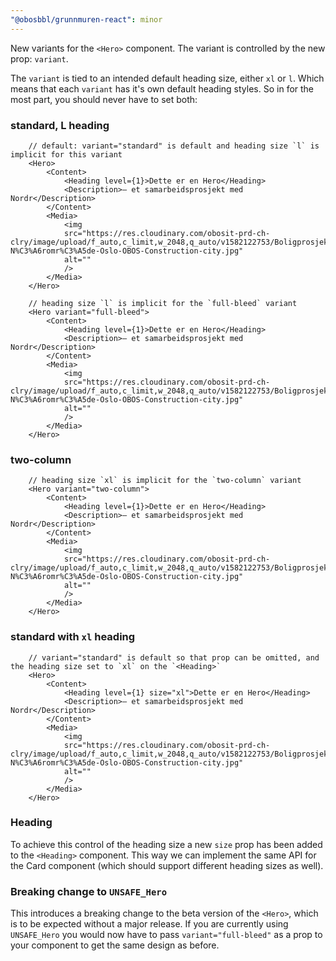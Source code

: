 ```yaml
---
"@obosbbl/grunnmuren-react": minor
---
```


New variants for the `<Hero>` component. The variant is controlled by the new prop: `variant`.

The `variant` is tied to an intended default heading size, either `xl` or `l`. Which means that each `variant` has it's own default heading styles. So in for the most part, you should never have to set both:

### standard, L heading
``` tsx
    // default: variant="standard" is default and heading size `l` is implicit for this variant
    <Hero>
        <Content>
            <Heading level={1}>Dette er en Hero</Heading>
            <Description>– et samarbeidsprosjekt med Nordr</Description>
        </Content>
        <Media>
            <img
            src="https://res.cloudinary.com/obosit-prd-ch-clry/image/upload/f_auto,c_limit,w_2048,q_auto/v1582122753/Boligprosjekter/Oslo/Ulven/Ulven-N%C3%A6romr%C3%A5de-Oslo-OBOS-Construction-city.jpg"
            alt=""
            />
        </Media>
    </Hero>
```

``` tsx
    // heading size `l` is implicit for the `full-bleed` variant
    <Hero variant="full-bleed">
        <Content>
            <Heading level={1}>Dette er en Hero</Heading>
            <Description>– et samarbeidsprosjekt med Nordr</Description>
        </Content>
        <Media>
            <img
            src="https://res.cloudinary.com/obosit-prd-ch-clry/image/upload/f_auto,c_limit,w_2048,q_auto/v1582122753/Boligprosjekter/Oslo/Ulven/Ulven-N%C3%A6romr%C3%A5de-Oslo-OBOS-Construction-city.jpg"
            alt=""
            />
        </Media>
    </Hero>
```
### two-column
``` tsx
    // heading size `xl` is implicit for the `two-column` variant
    <Hero variant="two-column">
        <Content>
            <Heading level={1}>Dette er en Hero</Heading>
            <Description>– et samarbeidsprosjekt med Nordr</Description>
        </Content>
        <Media>
            <img
            src="https://res.cloudinary.com/obosit-prd-ch-clry/image/upload/f_auto,c_limit,w_2048,q_auto/v1582122753/Boligprosjekter/Oslo/Ulven/Ulven-N%C3%A6romr%C3%A5de-Oslo-OBOS-Construction-city.jpg"
            alt=""
            />
        </Media>
    </Hero>
```


### standard with `xl` heading
``` tsx
    // variant="standard" is default so that prop can be omitted, and the heading size set to `xl` on the `<Heading>`
    <Hero>
        <Content>
            <Heading level={1} size="xl">Dette er en Hero</Heading>
            <Description>– et samarbeidsprosjekt med Nordr</Description>
        </Content>
        <Media>
            <img
            src="https://res.cloudinary.com/obosit-prd-ch-clry/image/upload/f_auto,c_limit,w_2048,q_auto/v1582122753/Boligprosjekter/Oslo/Ulven/Ulven-N%C3%A6romr%C3%A5de-Oslo-OBOS-Construction-city.jpg"
            alt=""
            />
        </Media>
    </Hero>
```

### Heading
To achieve this control of the heading size a new `size` prop has been added to the `<Heading>` component. This way we can implement the same API for the Card component (which should support different heading sizes as well).

### Breaking change to `UNSAFE_Hero`
This introduces a breaking change to the beta version of the `<Hero>`, which is to be expected without a major release. If you are currently using `UNSAFE_Hero` you would now have to pass `variant="full-bleed"` as a prop to your component to get the same design as before.
